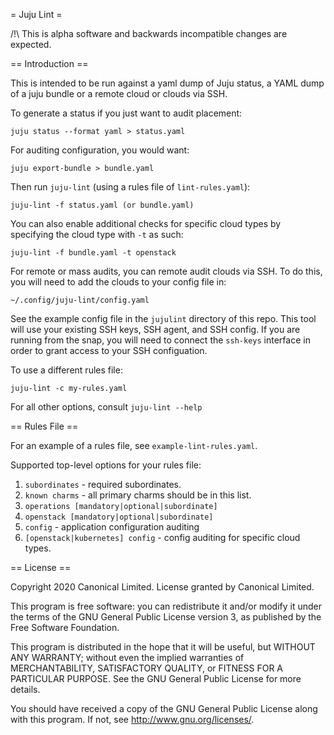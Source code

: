 = Juju Lint =

/!\ This is alpha software and backwards incompatible changes are expected.

== Introduction ==

This is intended to be run against a yaml dump of Juju status, a YAML dump of 
a juju bundle or a remote cloud or clouds via SSH.

To generate a status if you just want to audit placement:

    juju status --format yaml > status.yaml

For auditing configuration, you would want:

    juju export-bundle > bundle.yaml

Then run `juju-lint` (using a rules file of `lint-rules.yaml`):

    juju-lint -f status.yaml (or bundle.yaml)

You can also enable additional checks for specific cloud types by specifying
the cloud type with `-t` as such:

    juju-lint -f bundle.yaml -t openstack

For remote or mass audits, you can remote audit clouds via SSH.
To do this, you will need to add the clouds to your config file in:

    ~/.config/juju-lint/config.yaml

See the example config file in the `jujulint` directory of this repo.
This tool will use your existing SSH keys, SSH agent, and SSH config.
If you are running from the snap, you will need to connect the `ssh-keys`
interface in order to grant access to your SSH configuation.

To use a different rules file:

    juju-lint -c my-rules.yaml

For all other options, consult `juju-lint --help`

== Rules File ==

For an example of a rules file, see `example-lint-rules.yaml`.

Supported top-level options for your rules file:

 1. `subordinates` - required subordinates.
 2. `known charms` - all primary charms should be in this list.
 3. `operations [mandatory|optional|subordinate]`
 4. `openstack [mandatory|optional|subordinate]`
 5. `config` - application configuration auditing
 5. `[openstack|kubernetes] config` - config auditing for specific cloud types.

== License ==

Copyright 2020 Canonical Limited.
License granted by Canonical Limited.

This program is free software: you can redistribute it and/or modify
it under the terms of the GNU General Public License version 3, as
published by the Free Software Foundation.

This program is distributed in the hope that it will be useful, but
WITHOUT ANY WARRANTY; without even the implied warranties of
MERCHANTABILITY, SATISFACTORY QUALITY, or FITNESS FOR A PARTICULAR
PURPOSE.  See the GNU General Public License for more details.

You should have received a copy of the GNU General Public License
along with this program. If not, see <http://www.gnu.org/licenses/>.
